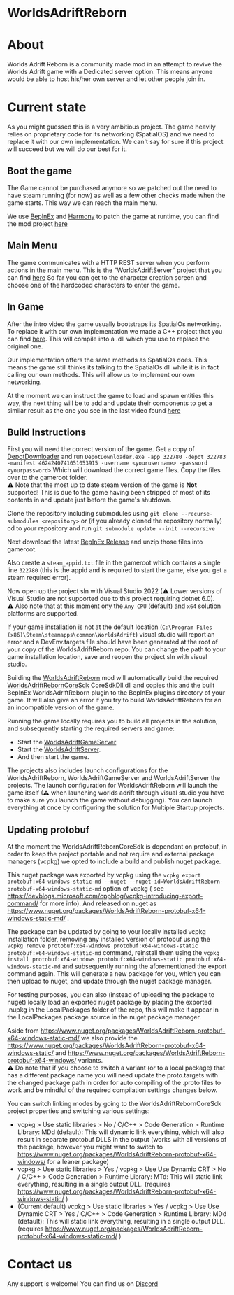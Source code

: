 # WorldsAdriftReborn

# About
Worlds Adrift Reborn is a community made mod in an attempt to revive the Worlds Adrift game with a Dedicated server option.
This means anyone would be able to host his/her own server and let other people join in.

# Current state
As you might guessed this is a very ambitious project. The game heavily relies on proprietary code for its networking (SpatialOS) and we need to replace it with our own implementation.
We can't say for sure if this project will succeed but we will do our best for it.

## Boot the game
The Game cannot be purchased anymore so we patched out the need to have steam running (for now) as well as a few other checks made when the game starts.
This way we can reach the main menu.

We use [BepInEx](https://github.com/BepInEx/BepInEx) and [Harmony](https://github.com/pardeike/Harmony) to patch the game at runtime, you can find the mod project [here](https://github.com/sp00ktober/WorldsAdriftReborn/tree/main/WorldsAdriftReborn)

## Main Menu
The game communicates with a HTTP REST server when you perform actions in the main menu. This is the "WorldsAdriftServer" project that you can find [here](https://github.com/sp00ktober/WorldsAdriftReborn/tree/main/WorldsAdriftServer)
So far you can get to the character creation screen and choose one of the hardcoded characters to enter the game.

## In Game
After the intro video the game usually bootstraps its SpatialOs networking. To replace it with our own implementation we made a C++ project that you can find [here](https://github.com/sp00ktober/WorldsAdriftReborn/tree/main/WorldsAdriftRebornCoreSdk).
This will compile into a .dll which you use to replace the original one.

Our implementation offers the same methods as SpatialOs does. This means the game still thinks its talking to the SpatialOs dll while it is in fact calling our own methods. This will allow us to implement our own networking.

At the moment we can instruct the game to load and spawn entities this way, the next thing will be to add and update their components to get a similar result as the one you see in the last video found [here](https://www.youtube.com/watch?v=IWKu2Olw0rc)

## Build Instructions
First you will need the correct version of the game. Get a copy of [DepotDownloader](https://github.com/SteamRE/DepotDownloader) and run `DepotDownloader.exe -app 322780 -depot 322783 -manifest 4624240741051053915 -username <yourusername> -password <yourpassword>`
Which will download the correct game files. Copy the files over to the gameroot folder.  
⚠ Note that the most up to date steam version of the game is **Not** supported! 
This is due to the game having been stripped of most of its contents in and update just before the game's shutdown.

Clone the repository including submodules using `git clone --recurse-submodules <repository>`
or (if you already cloned the repository normally) cd to your repository and run `git submodule update --init --recursive`

Next download the latest [BepInEx Release](https://github.com/BepInEx/BepInEx/releases) and unzip those files into gameroot.

Also create a `steam_appid.txt` file in the gameroot which contains a single line `322780` (this is the appid and is required to start the game, else you get a steam required error).

Now open up the project sln with Visual Studio 2022 (⚠ Lower versions of Visual Studio are not supported due to this project requiring dotnet 6.0).  
⚠ Also note that at this moment ony the `Any CPU` (default) and `x64` solution platforms are supported.

If your game installation is not at the default location (`C:\Program Files (x86)\Steam\steamapps\common\WorldsAdrift`) visual studio will report an error and a DevEnv.targets file should have been generated at the root of your copy of the WorldsAdriftReborn repo. 
You can change the path to your game installation location, save and reopen the project sln with visual studio.

Building the [WorldsAdriftReborn](https://github.com/sp00ktober/WorldsAdriftReborn/tree/main/WorldsAdriftReborn) mod will automatically build the required [WorldsAdriftRebornCoreSdk](https://github.com/sp00ktober/WorldsAdriftReborn/tree/main/WorldsAdriftRebornCoreSdk) CoreSdkDll.dll and copies this and the built BepInEx WorldsAdriftReborn plugin to the BepInEx plugins directory of your game. 
It will also give an error if you try to build WorldsAdriftReborn for an an incompatible version of the game.

Running the game locally requires you to build all projects in the solution, and subsequently starting the required servers and game:
- Start the [WorldsAdriftGameServer](https://github.com/sp00ktober/WorldsAdriftReborn/tree/main/WorldsAdriftGameServer) 
- Start the [WorldsAdriftServer](https://github.com/sp00ktober/WorldsAdriftReborn/tree/main/WorldsAdriftServer).
- And then start the game.

The projects also includes launch configurations for the WorldsAdriftReborn, WorldsAdriftGameServer and WorldsAdriftServer the projects. 
The launch configuration for WorldsAdriftReborn will launch the game itself (⚠ when launching worlds adrift through visual studio you have to make sure you launch the game without debugging).
You can launch everything at once by configuring the solution for Multiple Startup projects.

## Updating protobuf
At the moment the WorldsAdriftRebornCoreSdk is dependant on protobuf, in order to keep the project portable and not require and external package managers (vcpkg) we opted to include a build and publish nuget package.

This nuget package was exported by vcpkg using the `vcpkg export protobuf:x64-windows-static-md --nuget --nuget-id=WorldsAdriftReborn-protobuf-x64-windows-static-md` option of vcpkg ( see https://devblogs.microsoft.com/cppblog/vcpkg-introducing-export-command/ for more info).
And released on nuget as https://www.nuget.org/packages/WorldsAdriftReborn-protobuf-x64-windows-static-md/ .

The package can be updated by going to your locally installed vcpkg installation folder, removing any installed version of protobuf using the `vcpkg remove protobuf:x64-windows protobuf:x64-windows-static protobuf:x64-windows-static-md` command,
reinstall them using the `vcpkg install protobuf:x64-windows protobuf:x64-windows-static protobuf:x64-windows-static-md` and subsequently running the aforementioned the export command again.
This will generate a new package for you, which you can then upload to nuget, and update through the nuget package manager.

For testing purposes, you can also (instead of uploading the package to nuget) locally load an exported nuget package by placing the exported .nupkg in the LocalPackages folder of the repo, 
this will make it appear in the LocalPackages package source in the nuget package manager.

Aside from https://www.nuget.org/packages/WorldsAdriftReborn-protobuf-x64-windows-static-md/ we also provide the https://www.nuget.org/packages/WorldsAdriftReborn-protobuf-x64-windows-static/ and https://www.nuget.org/packages/WorldsAdriftReborn-protobuf-x64-windows/ variants.  
⚠ Do note that if you choose to switch a variant (or to a local package) that has a different package name you will need update the proto.targets with the changed package path in order for auto compiling of the .proto files to work and be mindful of the required compilation settings changes below.

You can switch linking modes by going to the WorldsAdriftRebornCoreSdk project properties and switching various settings:
- vcpkg > Use static libraries > No / C/C++ > Code Generation > Runtime Library: MDd (default): This will dynamic link everything, which will also result in separate protobuf DLLS in the output (works with all versions of the package, however you might want to switch to https://www.nuget.org/packages/WorldsAdriftReborn-protobuf-x64-windows/ for a leaner package)
- vcpkg > Use static libraries > Yes / vcpkg > Use Use Dynamic CRT > No / C/C++ > Code Generation > Runtime Library: MTd: This will static link everything, resulting in a single output DLL. (requires https://www.nuget.org/packages/WorldsAdriftReborn-protobuf-x64-windows-static/ )
- (Current default) vcpkg > Use static libraries > Yes / vcpkg > Use Use Dynamic CRT > Yes / C/C++ > Code Generation > Runtime Library: MDd (default): This will static link everything, resulting in a single output DLL. (requires https://www.nuget.org/packages/WorldsAdriftReborn-protobuf-x64-windows-static-md/ )

# Contact us
Any support is welcome! You can find us on [Discord](https://discord.gg/pSrfna7NDx)
